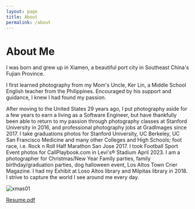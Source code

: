 ```yaml
---
layout: page
title: About
permalink: /about
---
```


<h1><b>About Me</b></h1>

I was born and grew up in Xiamen, a beautiful port city in Southeast China's Fujian Province.

I first learned photography from my Mom's Uncle, Ker Lin, a Middle School English teacher from the Philippines. Encouraged by his support and guidance, I knew I had found my passion.

After moving to the United States 29 years ago, I put photography aside for a few years to earn a living as a Software Engineer, but have thankfully been able to return to my passion through photography classes at Stanford University in 2016, and professional photography jobs at GradImages since 2017. I take graduations photos for Stanford University, UC Berkeley, UC San Francisco Medicine and many other Colleges and High Schools; foot race, i.e. Rock n Roll Half Marathon San Jose 2017. I took Football Sport Event photos for CallPlaybook.com in Levi's® Stadium April 2023. I am a photographer for Christmas/New Year Family parties, family birthday/graduation parties, dog halloween event, Los Altos Town Crier Magazine. I had my Exhibit at Loso Altos  library and Milpitas library in 2018. I strive to capture the world I see around me every day.

![xmas01](https://github.com/kathybeyer/kathybeyer.github.io/assets/121460653/30a7629d-dd51-42a0-8736-9639fa0b1743)

[Resume.pdf](https://github.com/user-attachments/files/16631996/Resume.pdf)
